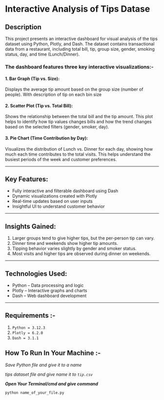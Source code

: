 #  Interactive Analysis of Tips Datase


## Description

This project presents an interactive dashboard for visual analysis of the tips dataset using Python, Plotly, and Dash. The dataset contains transactional data from a restaurant, including total bill, tip, group size, gender, smoking status, day, and time (Lunch/Dinner).


### The dashboard features three key interactive visualizations:-
#### 1.  Bar Graph (Tip vs. Size):
Displays the average tip amount based on the group size (number of people). 
With description of tip on each bin size

#### 2.  Scatter Plot (Tip vs. Total Bill):
Shows the relationship between the total bill and the tip amount. This plot helps to identify how tip values changes bills and how the trend changes based on the selected filters (gender, smoker, day).

#### 3. Pie Chart (Time Contribution by Day):
Visualizes the distribution of Lunch vs. Dinner for each day, showing how much each time contributes to the total visits. This helps understand the busiest periods of the week and customer preferences.
* * *


## Key Features:
- Fully interactive and filterable dashboard using Dash
- Dynamic visualizations created with Plotly
- Real-time updates based on user inputs
- Insightful UI to understand customer behavior
* * *


## Insights Gained:
1. Larger groups tend to give higher tips, but the per-person tip can vary.
2. Dinner time and weekends show higher tip amounts.
3. Tipping behavior varies slightly by gender and smoker status.
4. Most visits and higher tips are observed during dinner on weekends.
* * * 


## Technologies Used:
- Python – Data processing and logic
- Plotly – Interactive graphs and charts
- Dash – Web dashboard development
* * *

## Requirements :-
1. `Python = 3.12.3`
2. `Plotly = 6.2.0`
3. `Dash = 3.1.1`

## How To Run In Your Machine :-
_Save Python file and give it to a name_

_tips dataset file and give name it to `tip.csv`_

***Open Your Terminal/cmd and give command***
``` python
python name_of_your_file.py
```